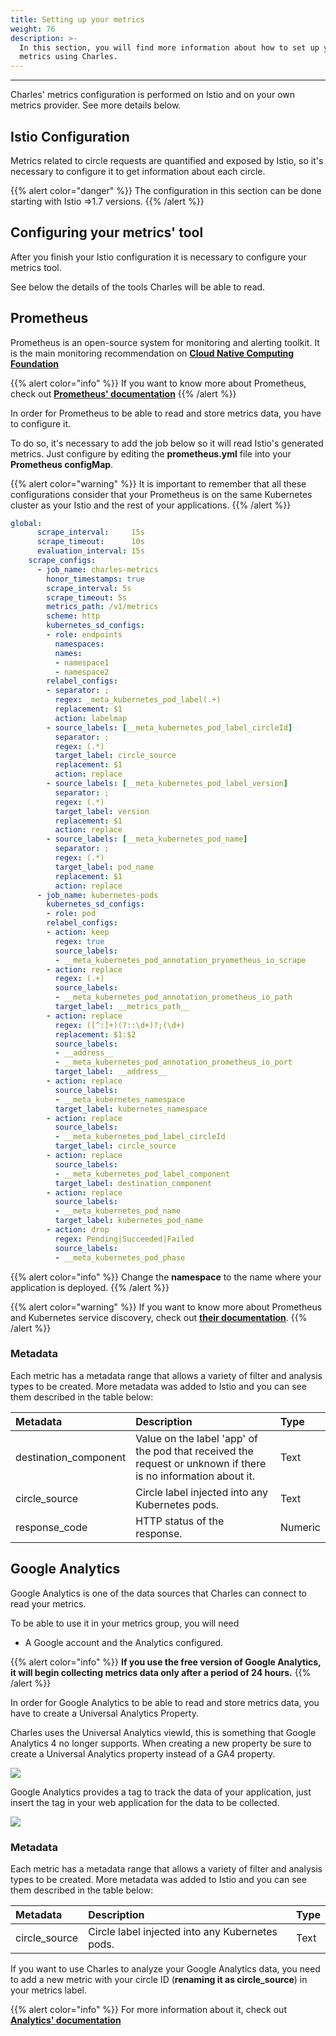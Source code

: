 ```yaml
---
title: Setting up your metrics
weight: 76
description: >-
  In this section, you will find more information about how to set up your
  metrics using Charles.
---
```


---

Charles' metrics configuration is performed on Istio and on your own metrics provider. See more details below. 

## **Istio Configuration**

Metrics related to circle requests are quantified and exposed by Istio, so it's necessary to configure it to get information about each circle.

{{% alert color="danger" %}}
The configuration in this section can be done starting with Istio =&gt;1.7 versions. 
{{% /alert %}}

## **Configuring your metrics' tool**

After you finish your Istio configuration it is necessary to configure your metrics tool.

See below the details of the tools Charles will be able to read.

## **Prometheus** 
Prometheus is an open-source system for monitoring and alerting toolkit. It is the main monitoring recommendation on [**Cloud Native Computing Foundation**](https://cncf.io/)

{{% alert color="info" %}}
If you want to know more about Prometheus, check out [**Prometheus' documentation**](https://prometheus.io/)
{{% /alert %}}

In order for Prometheus to be able to read and store metrics data, you have to configure it.

To do so, it's necessary to add the job below so it will read Istio's generated metrics. Just configure by editing the **prometheus.yml** file into your **Prometheus configMap**.

{{% alert color="warning" %}}
It is important to remember that all these configurations consider that your Prometheus is on the same Kubernetes cluster as your Istio and the rest of your applications.
{{% /alert %}}

```yaml
global:
      scrape_interval:     15s
      scrape_timeout:      10s
      evaluation_interval: 15s
    scrape_configs:
      - job_name: charles-metrics
        honor_timestamps: true
        scrape_interval: 5s
        scrape_timeout: 5s
        metrics_path: /v1/metrics
        scheme: http
        kubernetes_sd_configs:
        - role: endpoints
          namespaces:
          names:
          - namespace1
          - namespace2
        relabel_configs:
        - separator: ;
          regex: _meta_kubernetes_pod_label(.+)
          replacement: $1
          action: labelmap
        - source_labels: [__meta_kubernetes_pod_label_circleId]
          separator: ;
          regex: (.*)
          target_label: circle_source
          replacement: $1
          action: replace
        - source_labels: [__meta_kubernetes_pod_label_version]
          separator: ;
          regex: (.*)
          target_label: version
          replacement: $1
          action: replace
        - source_labels: [__meta_kubernetes_pod_name]
          separator: ;
          regex: (.*)
          target_label: pod_name
          replacement: $1
          action: replace
      - job_name: kubernetes-pods
        kubernetes_sd_configs:
        - role: pod
        relabel_configs:
        - action: keep
          regex: true
          source_labels:
          - __meta_kubernetes_pod_annotation_pryometheus_io_scrape
        - action: replace
          regex: (.+)
          source_labels:
          - __meta_kubernetes_pod_annotation_prometheus_io_path
          target_label: __metrics_path__
        - action: replace
          regex: ([^:]+)(?::\d+)?;(\d+)
          replacement: $1:$2
          source_labels:
          - __address__
          - __meta_kubernetes_pod_annotation_prometheus_io_port
          target_label: __address__      
        - action: replace
          source_labels:
          - __meta_kubernetes_namespace
          target_label: kubernetes_namespace
        - action: replace
          source_labels:
          - __meta_kubernetes_pod_label_circleId
          target_label: circle_source
        - action: replace
          source_labels:
          - __meta_kubernetes_pod_label_component
          target_label: destination_component      
        - action: replace
          source_labels:
          - __meta_kubernetes_pod_name
          target_label: kubernetes_pod_name
        - action: drop
          regex: Pending|Succeeded|Failed
          source_labels:
          - __meta_kubernetes_pod_phase

```

{{% alert color="info" %}}
Change the **namespace** to the name where your application is deployed.
{{% /alert %}}

{{% alert color="warning" %}}
If you want to know more about Prometheus and Kubernetes service discovery,  check out [**their documentation**](https://prometheus.io/docs/prometheus/latest/configuration/configuration/#kubernetes_sd_config).
{{% /alert %}}

### **Metadata**

‌Each metric has a metadata range that allows a variety of filter and analysis types to be created. More metadata was added to Istio and you can see them described in the table below:

| Metadata | Description | Type |
| :--- | :--- | :--- |
| destination\_component | Value on the label 'app' of the pod that received the request or unknown if there is no information about it. | Text |
| circle\_source | Circle label injected into any Kubernetes pods. | Text |
| response\_code | HTTP status of the response. | Numeric |



## **Google Analytics** 

Google Analytics is one of the data sources that Charles can connect to read your metrics. 

To be able to use it in your metrics group, you will need

* A Google account and the Analytics configured.

{{% alert color="info" %}}
**If you use the free version of Google Analytics, it will begin collecting metrics data only after a period of 24 hours.**
{{% /alert %}}

In order for Google Analytics to be able to read and store metrics data, you have to create a Universal Analytics Property.  
  
Charles uses the Universal Analytics viewId, this is something that Google Analytics 4 no longer supports. When creating a new property be sure to create a Universal Analytics property instead of a GA4 property.  


![](https://lh6.googleusercontent.com/Vp0FcM1MVxuFTXtLnbWC2vvVukPAn3Xfif9hprFBh4cDV8dr6D64Rb4_tzryOwr_f-I0Vvpr6sgx6FL13zKKs-bDQfHByCACx9Ejv1l5Y4t5QfihjYdrQqctZPUyUp4_whQqn3xw)



Google Analytics provides a tag to track the data of your application, just insert the tag in your web application for the data to be collected.  


![](https://lh5.googleusercontent.com/kxknRbNhadC8RM6gjtuiVH0qBMvx9_hUx46JO_ixr48HtreQCGrWpo5_4CIlFLfKCnukYXl7H-rKJcXuktI08nuvPXOdJ2AwndiMryvHef4pzVw_ocnZPJbo0eEllDCq6QUA_Hda)

### **Metadata**

‌Each metric has a metadata range that allows a variety of filter and analysis types to be created. More metadata was added to Istio and you can see them described in the table below:

| Metadata | Description | Type |
| :--- | :--- | :--- |
| circle\_source | Circle label injected into any Kubernetes pods. | Text |

If you want to use Charles to analyze your Google Analytics data, you need to add a new metric with your circle ID \(**renaming it as circle\_source**\) in your metrics label.

{{% alert color="info" %}}
For more information about it, check out [**Analytics' documentation**](https://developers.google.com/analytics/devguides/reporting/core/v4)


